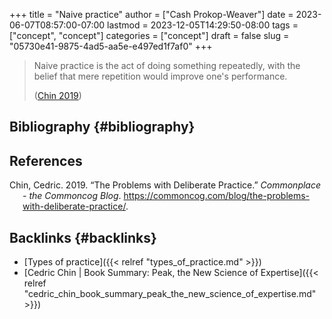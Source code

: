 +++
title = "Naive practice"
author = ["Cash Prokop-Weaver"]
date = 2023-06-07T08:57:00-07:00
lastmod = 2023-12-05T14:29:50-08:00
tags = ["concept", "concept"]
categories = ["concept"]
draft = false
slug = "05730e41-9875-4ad5-aa5e-e497ed1f7af0"
+++

> Naive practice is the act of doing something repeatedly, with the belief that mere repetition would improve one's performance.
>
> (<a href="#citeproc_bib_item_1">Chin 2019</a>)


## Bibliography {#bibliography}

## References

<style>.csl-entry{text-indent: -1.5em; margin-left: 1.5em;}</style><div class="csl-bib-body">
  <div class="csl-entry"><a id="citeproc_bib_item_1"></a>Chin, Cedric. 2019. “The Problems with Deliberate Practice.” <i>Commonplace - the Commoncog Blog</i>. <a href="https://commoncog.com/blog/the-problems-with-deliberate-practice/">https://commoncog.com/blog/the-problems-with-deliberate-practice/</a>.</div>
</div>


## Backlinks {#backlinks}

-   [Types of practice]({{< relref "types_of_practice.md" >}})
-   [Cedric Chin | Book Summary: Peak, the New Science of Expertise]({{< relref "cedric_chin_book_summary_peak_the_new_science_of_expertise.md" >}})
